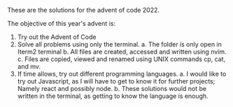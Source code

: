 These are the solutions for the advent of code 2022.

The objective of this year's advent is:
  1. Try out the Advent of Code
  2. Solve all problems using only the terminal.
    a. The folder is only open in Iterm2 terminal
    b. All files are created, accessed and written using nvim.
    c. Files are copied, viewed and renamed using UNIX commands cp, cat, and mv.
  3. If time allows, try out different programming languages.
    a. I would like to try out Javascript, as I will have to get to know it for further projects; Namely react and possibly node.
    b. These solutions would not be written in the terminal, as getting to know the language is enough.
